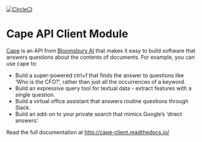 [![CircleCI](https://circleci.com/gh/bloomsburyai/cape-client.svg?style=shield&circle-token=fbd2fa47248a7d46f4c207246e072a19105a345a)](https://circleci.com/gh/bloomsburyai/cape-client)

# Cape API Client Module

[Cape](https://thecape.ai) is an API from [Bloomsbury AI](http://bloomsbury.ai) that makes it easy to build software that answers questions about the contents of documents. For example, you can use cape to:

* Build a super-powered ctrl+f that finds the answer to questions like ‘Who is the CFO?’, rather than just all the occurrences of a keyword.
* Build an expressive query tool for textual data - extract features with a single question.
* Build a virtual office assistant that answers routine questions through Slack.
* Build an add-on to your private search that mimics Google’s ‘direct answers’.

Read the full documentation at <http://cape-client.readthedocs.io/>
